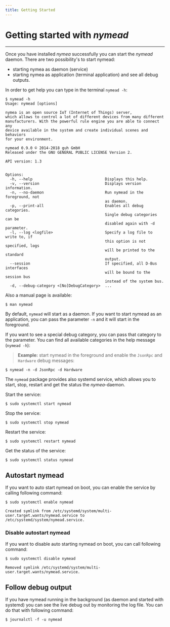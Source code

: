 ```yaml
---
title: Getting Started
---
```


# Getting started with *nymead*
--------------------------------------------
Once you have installed *nymea* successfully you can start the *nymead* daemon. There are two possibility's to start nymead:

* starting nymea as daemon (service)
* starting nymea as application (terminal application) and see all debug outputs.

In order to get help you can type in the terminal `nymead -h`:

    $ nymead -h
    Usage: nymead [options]
    
    nymea is an open source IoT (Internet of Things) server, 
    which allows to control a lot of different devices from many different 
    manufacturers. With the powerful rule engine you are able to connect any 
    device available in the system and create individual scenes and behaviors 
    for your environment.
    
    nymead 0.9.0 © 2014-2018 guh GmbH
    Released under the GNU GENERAL PUBLIC LICENSE Version 2.
    
    API version: 1.3
    
    
    Options:
      -h, --help                                Displays this help.
      -v, --version                             Displays version information.
      -n, --no-daemon                           Run nymead in the foreground, not
                                                as daemon.
      -p, --print-all                           Enables all debug categories.
                                                Single debug categories can be
                                                disabled again with -d parameter.
      -l, --log <logfile>                       Specify a log file to write to, if
                                                this option is not specified, logs
                                                will be printed to the standard
                                                output.
      --session                                 If specified, all D-Bus interfaces
                                                will be bound to the session bus
                                                instead of the system bus.
      -d, --debug-category <[No]DebugCategory>  ...
    

Also a manual page is available:

    $ man nymead

By default, `nymead` will start as a daemon. If you want to start nymead as an application, you can pass the parameter `-n` and it will start in the foreground. 

If you want to see a special debug category, you can pass that category to the parameter. You can find all available categories in the help message (`nymead -h`):

> **Example:** start nymead in the foreground and enable the `JsonRpc` and `Hardware` debug messages:
    
    $ nymead -n -d JsonRpc -d Hardware

The `nymead` package provides also systemd service, which allows you to start, stop, restart and get the status the *nymea*-daemon.

Start the service:

    $ sudo systemctl start nymead

Stop the service:

    $ sudo systemctl stop nymead

Restart the service:

    $ sudo systemctl restart nymead

Get the status of the service:

    $ sudo systemctl status nymead

## Autostart nymead
If you want to auto start nymead on boot, you can enable the service by calling following command:

    $ sudo systemctl enable nymead
    
    Created symlink from /etc/systemd/system/multi-user.target.wants/nymead.service to /etc/systemd/system/nymead.service.

### Disable autostart nymead
If you want to disable auto starting nymead on boot, you can call following command:

    $ sudo systemctl disable nymead

    Removed symlink /etc/systemd/system/multi-user.target.wants/nymead.service.

## Follow debug output

If you have nymead running in the background (as daemon and started with systemd) you can see the live debug out by monitoring the log file. You can do that with following command:

    $ journalctl -f -u nymead



